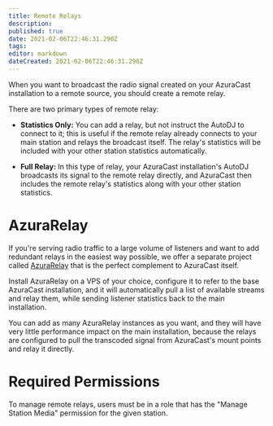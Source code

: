 ```yaml
---
title: Remote Relays
description: 
published: true
date: 2021-02-06T22:46:31.290Z
tags: 
editor: markdown
dateCreated: 2021-02-06T22:46:31.290Z
---
```


When you want to broadcast the radio signal created on your AzuraCast installation to a remote source, you should create a remote relay.

There are two primary types of remote relay:

- **Statistics Only:** You can add a relay, but not instruct the AutoDJ to connect to it; this is useful if the remote relay already connects to your main station and relays the broadcast itself. The relay's statistics will be included with your other station statistics automatically.

- **Full Relay:** In this type of relay, your AzuraCast installation's AutoDJ broadcasts its signal to the remote relay directly, and AzuraCast then includes the remote relay's statistics along with your other station statistics.

# AzuraRelay

If you're serving radio traffic to a large volume of listeners and want to add redundant relays in the easiest way possible, we offer a separate project called [AzuraRelay](https://github.com/AzuraCast/AzuraRelay) that is the perfect complement to AzuraCast itself.

Install AzuraRelay on a VPS of your choice, configure it to refer to the base AzuraCast installation, and it will automatically pull a list of available streams and relay them, while sending listener statistics back to the main installation.

You can add as many AzuraRelay instances as you want, and they will have very little performance impact on the main installation, because the relays are configured to pull the transcoded signal from AzuraCast's mount points and relay it directly.

# Required Permissions

To manage remote relays, users must be in a role that has the "Manage Station Media" permission for the given station.